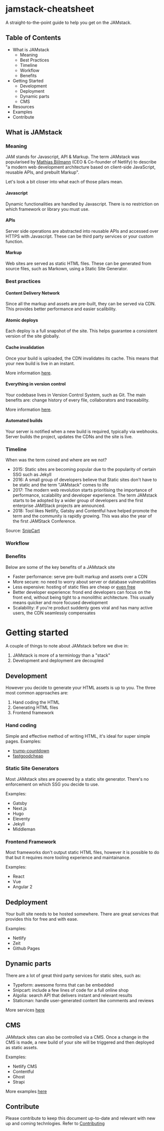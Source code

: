 # jamstack-cheatsheet

A straight-to-the-point guide to help you get on the JAMstack.

## Table of Contents

- What is JAMstack
  - Meaning
  - Best Practices
  - Timeline
  - Workflow
  - Benefits
- Getting Started
  - Development
  - Deployment
  - Dynamic parts
  - CMS
- Resources
- Examples
- Contribute

## What is JAMstack

### Meaning

JAM stands for Javascript, API & Markup. The term JAMstack was popularised by [Mathias Biilmann](https://twitter.com/biilmann) (CEO & Co-founder of Netlify) to describe "a modern web development architecture based on client-side JavaScript, reusable APIs, and prebuilt Markup".

Let's look a bit closer into what each of those pilars mean.

#### Javascript

Dynamic functionalities are handled by Javascript. There is no restriction on which framework or library you must use.

#### APIs

Server side operations are abstracted into reusable APIs and accessed over HTTPS with Javascript. These can be third party services or your custom function.

#### Markup

Web sites are served as static HTML files. These can be generated from source files, such as Markown, using a Static Site Generator.

### Best practices

#### Content Delivery Network

Since all the markup and assets are pre-built, they can be served via CDN. This provides better performance and easier scalibility.

#### Atomic deploys

Each deploy is a full snapshot of the site. This helps guarantee a consistent version of the site globally.

#### Cache invalidation

Once your build is uploaded, the CDN invalidates its cache. This means that your new build is live in an instant.

More information [here](https://www.netlify.com/blog/2015/09/11/instant-cache-invalidation/).

#### Everything in version control

Your codebase lives in Version Control System, such as Git. The main benefits are: change history of every file, collaborators and traceability.

More information [here](https://www.atlassian.com/git/tutorials/what-is-version-control).

#### Automated builds

Your server is notified when a new build is required, typically via webhooks. Server builds the project, updates the CDNs and the site is live.

### Timeline

When was the term coined and where are we not?

- 2015: Static sites are becoming popular due to the popularity of certain SSG such as Jekyll
- 2016: A small group of developers believe that Static sites don't have to be static and the term "JAMstack" comes to life
- 2017: The modern web revolution starts prioritising the importance of performance, scalability and developer experience. The term JAMstack starts to be adopted by a wider group of developers and the first enterprise JAMStack projects are announced.
- 2018: Tool likes Netlify, Gatsby and Contentful have helped promote the term and the community is rapidly growing. This was also the year of the first JAMStack Conference.

Source: [SnipCart](https://snipcart.com/blog/jamstack)

### Workflow

### Benefits

Below are some of the key benefits of a JAMstack site

- Faster perfornance: serve pre-built markup and assets over a CDN
- More secure: no need to worry about server or database vulnerabilities
- Less expensive: hosting of static files are cheap or [even free](https://netlify.com)
- Better developer experience: frond end developers can focus on the front end, without being tight to a monolithic architecture. This usually means quicker and more focused development
- Scalability: if you're product suddenly goes viral and has many active users, the CDN seamlessly compensates

# Getting started

A couple of things to note about JAMstack before we dive in:

1. JAMstack is more of a terminlogy than a "stack"
2. Development and deployment are decoupled

## Development

However you decide to generate your HTML assets is up to you. The three most common approaches are:

1. Hand coding the HTML
2. Generating HTML files
3. Frontend framework

### Hand coding

Simple and effective method of writing HTML, it's ideal for super simple pages.
Examples:

- [trump-countdown](https://github.com/peduarte/trump-countdown)
- [fastgoodcheap](https://github.com/ibrennan/fastgoodcheap)

### Static Site Generators

Most JAMstack sites are powered by a static site generator. There's no enforcement on which SSG you decide to use.

Examples:

- Gatsby
- Next.js
- Hugo
- Eleventy
- Jekyll
- Middleman

### Frontend Framework

Most frameworks don't output static HTML files, however it is possible to do that but it requires more tooling experience and maintainance.

Examples:

- React
- Vue
- Angular 2

## Dedployment

Your built site needs to be hosted somewhere. There are great services that provides this for free and with ease.

Examples:

- Netlify
- Zeit
- Github Pages

## Dynamic parts

There are a lot of great third party services for static sites, such as:

- Typeform: awesome forms that can be embedded
- Snipcart: include a few lines of code for a full online shop
- Algolia: search API that delivers instant and relevant results
- Staticman: handle user-generated content like comments and reviews

More services [here](https://github.com/agarrharr/awesome-static-website-services#e-commerce)

## CMS

JAMstack sites can also be controlled via a CMS. Once a change in the CMS is made, a new build of your site will be triggered and then deployed as static assets.

Examples:

- Netlify CMS
- Contentful
- Ghost
- Strapi

More examples [here](https://headlesscms.org/)

## Contribute

Please contribute to keep this document up-to-date and relevant with new up and coming technlogies. Refer to [Contributing](./contributing.md)
